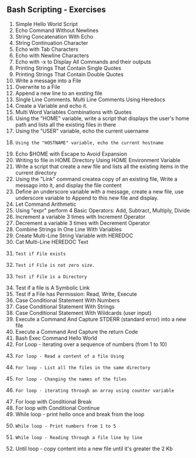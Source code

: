 ## Bash Scripting - Exercises

1.	Simple Hello World Script
2.	Echo Command Without Newlines
3.	String Concatenation With Echo
4.	String Continuation Character
5.	Echo with Tab Characters
6.	Echo with Newline Characters
7.	Echo with -x to Display All Commands and their outputs
8.	Printing Strings That Contain Single Quotes
9.	Printing Strings That Contain Double Quotes
10.	Write a message into a File
11.	Overwrite to a File
12.	Append a new line to an exsting file
13.	Single Line Comments. Multi Line Comments Using Heredocs
14.	Create a Variable and echo it.
15.	Multi Word Variables Combinations with Quotes
16.	Using the "HOME" variable, write a script that displays the user's home path and lists all the existing files in there
17.	Using the "USER" variable, echo the current username
18.     Using the "HOSTNAME" variable, echo the current hostname
19.	Echo $HOME with Escape to Avoid Expansion
20.	Writing to file in HOME Directory Using HOME Environment Variable
21.	Write a script that create a new file and lists all the existing items in the current directory
22.	Using the "Link" command createa copy of an existing file, Write a messago into it, and display the file content
23.	Define an underscore variable with a message, create a new file, use underscore variable to Append to this new file and display.
24.	Let Command Arithmetic
25.	Using "expr" perform 4 Basic Operators: Add, Subtract, Multiply, Divide 
26.	Increment a variable 3 times with Increment Operator 
27.	Decrement a variable 3 times with Decrement Operator 
28.	Combine Strings In One Line With Variables 
29.	Create Multi-Line String Variable with HEREDOC 
30.	Cat Multi-Line HEREDOC Text 
31.     Test if File exists
32.     Test if File is not zero size.
33.     Test if File is a Directory
34.	Test if a file is A Symbolic Link
35.	Test if a File has Permission: Read, Write, Execute
36.	Case Conditional Statement With Numbers
37.	Case Conditional Statement With Strings
38.	Case Conditional Statement With Wildcards (user input)
39.	Execute a Command And Capture STDERR (standard error) into a new file
40.	Execute a Command And Capture the return Code
41.	Bash Exec Command Hello World
42.	For Loop - iterating over a sequence of numbers (from 1 to 10)
43.     For loop - Read a content of a file Using
44.     For loop - List all the files in the same directory
45.     For loop - Changing the names of the files
46.     For loop - iterating through an array using counter variable
47.	For loop with Conditional Break
48.	For loop with Conditional Continue
49.	While loop - print hello once and break from the loop
50.     While loop - Print numbers from 1 to 5
51.     While loop - Reading through a file line by line
52.	Until loop - copy content into a new file until it's greater the 2 Kb
